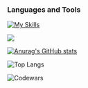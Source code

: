 
### Languages and Tools
[![My Skills](https://skillicons.dev/icons?i=cs,dotnet,postgres,aws,git,docker,mongo,redis,rabbitmq,bots,elasticsearch,grafana,postman,prometheus)](https://skillicons.dev)

![](https://komarev.com/ghpvc/?username=mcconderez)

[![Anurag's GitHub stats](https://github-readme-stats.vercel.app/api?username=mcconderez&show_icons=true&theme=tokyonight)](https://github.com/anuraghazra/github-readme-stats)

![Top Langs](https://github-readme-stats.vercel.app/api/top-langs/?username=mcconderez&hide_progress=false&theme=tokyonight)

![Codewars](https://github.r2v.ch/codewars?user=McConderEz)
